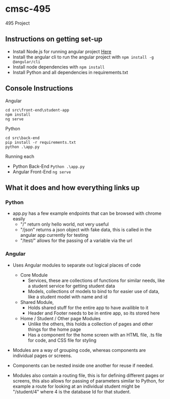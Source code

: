 # cmsc-495
495 Project


## Instructions on getting set-up

- Install Node.js for running angular project [Here](https://nodejs.org/en/)
- Install the angular cli to run the angular project with ``` npm install -g @angular/cli ```
- Install node dependencies with ``` npm install ```
- Install Python and all dependencies in requirements.txt

## Console Instructions
Angular
```
cd src\front-end\student-app
npm install
ng serve
```
Python
```
cd src\back-end
pip install -r requirements.txt
python .\app.py
```


Running each

- Python Back-End ``` Python .\app.py ```
- Angular Front-End ``` ng serve ```


## What it does and how everything links up

### Python

- app.py has a few example endpoints that can be browsed with chrome easily
    - "/" return only hello world, not very useful
    - "/json" returns a json object with fake data, this is called in the angular app currently for testing
    - "/test/<id>" allows for the passing of a variable via the url

### Angular

- Uses Angular modules to separate out logical places of code
    - Core Module
        - Services, these are collections of functions for similar needs, like a student service for getting student data
        - Models, collections of models to bind to for easier use of data, like a student model with name and id
    - Shared Module,
        - Holds shared stuff for the entire app to have availible to it
        - Header and Footer needs to be in entire app, so its stored here
    - Home / Student / Other page Modules
        - Unlike the others, this holds a collection of pages and other things for the home page
        - Has a component for the home screen with an HTML file, .ts file for code, and CSS file for styling

- Modules are a way of grouping code, whereas components are individual pages or screens. 
- Components can be nested inside one another for reuse if needed.
- Modules also contain a routing file, this is for defining different pages or screens, this also allows for passing of parameters similar to Python, for example a route for looking at an individual student might be "/student/4" where 4 is the database Id for that student.
